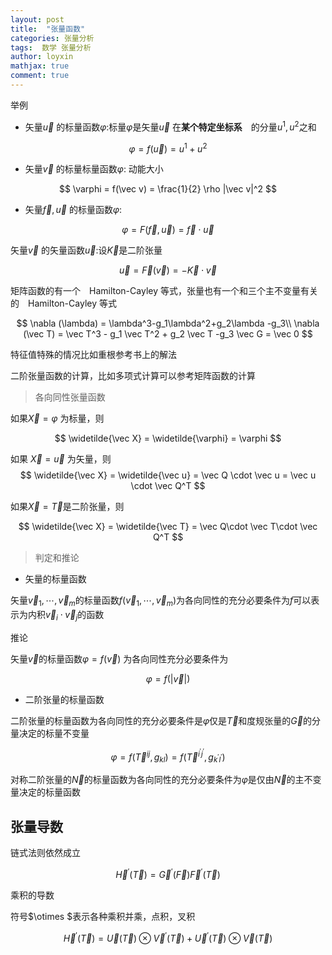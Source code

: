 ```yaml
---
layout: post
title:  "张量函数"
categories: 张量分析
tags:  数学 张量分析
author: loyxin
mathjax: true
comment: true
---
```



举例

- 矢量$\vec u$ 的标量函数$\varphi$:标量$\varphi$是矢量$\vec u$ 在**某个特定坐标系**　的分量$u^1,u^2$之和

$$
\varphi = f(\vec u) = u^1+u^2
$$

- 矢量$\vec v$ 的标量标量函数$\varphi$: 动能大小

$$
\varphi = f(\vec v) = \frac{1}{2} \rho |\vec v|^2
$$

- 矢量$\vec f , \vec u$ 的标量函数$\varphi$: 

$$
\varphi = F(\vec f, \vec u)=\vec f\cdot \vec u
$$

矢量$\vec v$ 的矢量函数$\vec u$:设$\vec K$是二阶张量

$$
\vec u = \vec F(\vec v) = - \vec K \cdot \vec v
$$

矩阵函数的有一个　Hamilton-Cayley 等式，张量也有一个和三个主不变量有关的　Hamilton-Cayley 等式

$$
\nabla (\lambda) = \lambda^3-g_1\lambda^2+g_2\lambda -g_3\\
\nabla (\vec T) = \vec T^3 - g_1 \vec T^2 + g_2 \vec T -g_3 \vec G = \vec 0
$$

特征值特殊的情况比如重根参考书上的解法

二阶张量函数的计算，比如多项式计算可以参考矩阵函数的计算


> 各向同性张量函数

如果$\vec X = \varphi$ 为标量，则

$$
\widetilde{\vec X} = \widetilde{\varphi} = \varphi
$$

如果 $\vec X = \vec u$ 为矢量，则
$$
\widetilde{\vec X} = \widetilde{\vec u} = \vec Q \cdot \vec u = \vec u \cdot \vec Q^T
$$

如果$\vec X = \vec T$是二阶张量，则

$$
\widetilde{\vec X} = \widetilde{\vec T} = \vec Q\cdot \vec T\cdot \vec Q^T
$$

> 判定和推论

- 矢量的标量函数

矢量$\vec v_1,\cdots,\vec v_m$的标量函数$f(\vec v_1,\cdots,\vec v_m)$为各向同性的充分必要条件为$f$可以表示为内积$\vec v_i \cdot \vec v_j$的函数

推论
    
矢量$\vec v$的标量函数$\varphi = f(\vec v)$ 为各向同性充分必要条件为
    
$$
  \varphi = f(\vert \vec v \vert)  
$$

- 二阶张量的标量函数

二阶张量的标量函数为各向同性的充分必要条件是$\varphi$仅是$\vec T$和度规张量的$\vec G$的分量决定的标量不变量

$$
\varphi = f(\vec T^{ij},g_{kl}) = f(\vec T^{i^\prime j^\prime},g_{k^\prime l^\prime})
$$

对称二阶张量的$\vec N$的标量函数为各向同性的充分必要条件为$\varphi$是仅由$\vec N$的主不变量决定的标量函数

## 张量导数

链式法则依然成立

$$
\vec H^\prime(\vec T) = \vec G^\prime(\vec F)\vec F^\prime (\vec T)
$$

乘积的导数

符号$\otimes $表示各种乘积并乘，点积，叉积

$$
\vec H^\prime(\vec T) = \vec U(\vec T) \otimes \vec V^\prime(\vec T) + \vec U^\prime (\vec T) \otimes \vec V(\vec T)
$$

